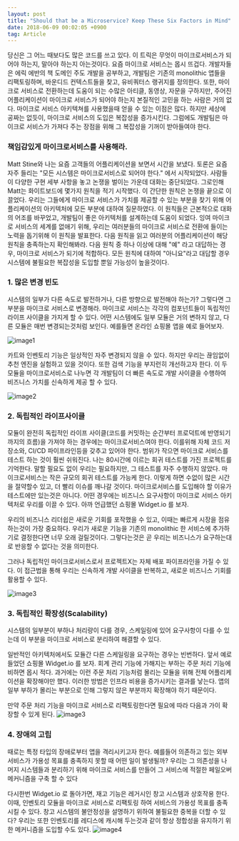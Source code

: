 ```yaml
---
layout: post
title: "Should that be a Microservice? Keep These Six Factors in Mind"
date: 2018-06-09 00:02:05 +0900
tag: Article
---
```


당신은 그 어느 때보다도 많은 코드를 쓰고 있다. 이 트릭은 무엇이 마이크로서비스가 되어야 하는지, 말아야 하는지 아는것이다.
요즘 마이크로 서비스는 몹시 뜨겁다. 개발자들은 에릭 에반의 책 도메인 주도 개발을 공부하고, 개발팀은 기존의 monolithic 앱들을 리팩토링하며, 바운디드 컨텍스트들을 찾고, 유비쿼터스 랭귀지를 정의한다.
또한, 마이크로 서비스로 전환하는데 도움이 되는 수많은 아티클, 동영상, 자문을 구하지만, 주어진 어플리케이션이 마이크로 서비스가 되어야 하는지 본질적인 고민을 하는 사람은 거의 없다.
마이크로 서비스 아키텍쳐를 사용했을때 얻을 수 있는 이점은 많다. 하지만 세상에 공짜는 없듯이, 마이크로 서비스의 도입은 복잡성을 증가시킨다. 그럼에도 개발팀은 마이크로 서비스가 가져다 주는 장점을 위해 그 복잡성을 기꺼이 받아들여야 한다.

### 책임감있게 마이크로서비스를 사용해라.

Matt Stine와 나는 요즘 고객들의 어플리케이션을 보면서 시간을 보냈다. 토론은 요즘 자주 들리는 "모든 시스템은 마이크로서비스로 되어야 한다." 에서 시작되었다. 사람들이 다양한 구현 세부 사항을 놓고 논쟁을 벌이는 가운데 대화는 중단되었다.
그로인해 Matt는 화이트보드에 몇가지 원칙을 적기 시작했다. 이 간단한 원칙은 논쟁을 끝으로 이끌었다. 우리는 그들에게 마이크로 서비스가 가치를 제공할 수 있는 부분을 찾기 위해 어플리케이션의 아키텍처에 모든 부분에 대하여 질문하였다. 이 원칙들은 근본적으로 대화의 어조를 바꾸었고, 개발팀이 좋은 아키텍처를 설계하는데 도움이 되었다.
잉여 마이크로 서비스의 세계를 없애기 위해, 우리는 여러분들의 마이크로 서비스로 전환에 들이는 노력을 돕기위해 이 원칙을 발표한다. 다음 원칙을 읽고 여러분의 어플리케이션이 해당 원칙을 충족하는지 확인해봐라.
다음 원칙 중 하나 이상에 대해 "예" 라고 대답하는 경우, 마이크로 서비스가 되기에 적합하다. 모든 원칙에 대하여 "아니요"라고 대답할 경우 시스템에 불필요한 복잡성을 도입할 뿐일 가능성이 높을것이다.

### 1. 많은 변경 빈도

시스템의 일부가 다른 속도로 발전하거나, 다른 방향으로 발전해야 하는가? 그렇다면 그 부분을 마이크로 서비스로 변경해라. 마이크로 서비스는 각각의 컴포넌트들이 독립적인 라이프 사이클을 가지게 할 수 있다.
어떤 시스템에도 일부 모듈은 거의 변하지 않고, 다른 모듈은 매번 변경되는것처럼 보인다. 예를들면 온라인 쇼핑몰 앱을 예로 들어보자.

![image1](https://content.cdntwrk.com/files/aHViPTYzOTc1JmNtZD1pdGVtZWRpdG9yaW1hZ2UmZmlsZW5hbWU9aXRlbWVkaXRvcmltYWdlXzVhNjEzZDRiOGU1ZGMucG5nJnZlcnNpb249MDAwMCZzaWc9MWY0NTVkZmIzOWY3N2E3YTQ5MzhiN2YwYWQxNmI2YzQ%253D)

카트와 인벤토리 기능은 일상적인 자주 변경되지 않을 수 있다. 하지만 우리는 끊임없이 추천 엔진을 실험하고 있을 것이다. 또한 검색 기능을 부지런히 개선하고자 한다. 이 두 모듈을 마이크로서비스로 나누면 각 개발팀이 더 빠른 속도로 개발 사이클을 수행하여 비즈니스 가치를 신속하게 제공 할 수 있다.

![image2](https://content.cdntwrk.com/files/aHViPTYzOTc1JmNtZD1pdGVtZWRpdG9yaW1hZ2UmZmlsZW5hbWU9aXRlbWVkaXRvcmltYWdlXzVhNjEzZDcxMTcxMWQucG5nJnZlcnNpb249MDAwMCZzaWc9MDA0NGNjYWFhMTU1Yzc4NDBhMGY3YzNjNzI5NDM1YmE%253D)

### 2. 독립적인 라이프사이클

모듈이 완전히 독립적인 라이프 사이클(코드를 커밋하는 순간부터 프로덕트에 반영되기 까지의 흐름)을 가져야 하는 경우에는 마이크로서비스여야 한다. 이를위해 자체 코드 저장소와, CI/CD 파이프라인등을 갖추고 있어야 한다. 범위가 작으면 마이크로 서비스를 테스트 하는 것이 훨씬 쉬워진다. 나는 80시간에 이르는 회귀 테스트를 가진 프로젝트를 기억한다. 말할 필요도 없이 우리는 필요하지만, 그 테스트를 자주 수행하지 않았다. 마이크로서비스는 작은 규모의 회귀 테스트를 가능케 한다. 이렇게 하면 수없이 많은 시간을 절약할수 있고, 더 빨리 이슈를 깨나갈 것이다. 마이크로서비스를 도입해야 할 이유가 테스트에만 있는것은 아니다. 어떤 경우에는 비즈니스 요구사항이 마이크로 서비스 아키텍처로 우리를 이끌 수 있다. 아까 언급했던 쇼핑몰 Widget.io 를 보자.

우리의 비즈니스 리더쉽은 새로운 기회를 포작했을 수 있고, 이때는 빠르게 시장을 점유하는것이 가장 중요하다. 우리가 새로운 기능을 기존의 monolithic 한 서비스에 추가하기로 결정한다면 너무 오래 걸릴것이다. 그렇다는것은 곧 우리는 비즈니스가 요구하는대로 반응할 수 없다는 것을 의미한다.

그러나 독립적인 마이크로서비스로서 프로젝트X는 자체 배포 파이프라인을 가질 수 있다. 이 접근법을 통해 우리는 신속하게 개발 사이클을 반복하고, 새로운 비즈니스 기회를 활용할 수 있다.

![image3](https://content.cdntwrk.com/files/aHViPTYzOTc1JmNtZD1pdGVtZWRpdG9yaW1hZ2UmZmlsZW5hbWU9aXRlbWVkaXRvcmltYWdlXzVhNjEzZDhjOGMwMDkucG5nJnZlcnNpb249MDAwMCZzaWc9MjMzNzk3ZDQ0ZWMxMDAzMmZlMDgwZGY3YjZlM2E1OTI%253D)

### 3. 독립적인 확장성(Scalability)

시스템의 일부분이 부하나 처리량이 다를 경우, 스케일링에 있어 요구사항이 다를 수 있는데 이 부분을 마이크로 서비스로 분리하여 해결할 수 있다.

일반적인 아키텍처에서도 모듈간 다른 스케일링을 요구하는 경우는 빈번하다. 앞서 예로 들었던 쇼핑몰 Widget.io 를 보자.
회계 관리 기능에 가해지는 부하는 주문 처리 기능에 비하면 몹시 적다. 과거에는 이런 주문 처리 기능처럼 몰리는 모듈을 위해 전체 어플리케이션을 확장해야만 했다. 이러한 방법은 인프라 비용을 증가시키는 결과를 낳는다. 앱의 일부 부하가 몰리는 부분으로 인해 그렇지 않은 부분까지 확장해야 하기 때문이다.

만약 주문 처리 기능을 마이크로 서비스로 리팩토링한다면 필요에 따라 다음과 가이 확장할 수 있게 된다.
![image3](https://content.cdntwrk.com/files/aHViPTYzOTc1JmNtZD1pdGVtZWRpdG9yaW1hZ2UmZmlsZW5hbWU9aXRlbWVkaXRvcmltYWdlXzVhNjEzZGEwYTg1MjcucG5nJnZlcnNpb249MDAwMCZzaWc9MzkyOWE1ZGM2OWZlMjA3MWE5NmQ4YTJjOWE3ZTdiZjM%253D)

### 4. 장애의 고립

때로는 특정 타입의 장애로부터 앱을 격리시키고자 한다. 예를들어 의존하고 있는 외부 서비스가 가용성 목표를 충족하지 못할 때 어떤 일이 발생될까? 우리는 그 의존성을 나머지 시스템들과 분리하기 위해 마이크로 서비스를 만들어 그 서비스에 적절한 페일오버 메커니즘을 구축 할 수 있다

다시한번 Widget.io 로 돌아가면, 재고 기능은 레거시인 창고 시스템과 상호작용 한다. 이때, 인벤토리 모듈을 마이크로 서비스로 리팩토링 하여 서비스의 가용성 목표를 충족시킬 수 있다. 창고 시스템의 불안정성을 설명하기 위하여 불필요한 중복을 더할 수 있다? 우리는 또한 인벤토리를 레디스에 캐시해 두는것과 같이 항상 정합성을 유지하기 위한 메커니즘을 도입할 수도 있다.
![image4](https://content.cdntwrk.com/files/aHViPTYzOTc1JmNtZD1pdGVtZWRpdG9yaW1hZ2UmZmlsZW5hbWU9aXRlbWVkaXRvcmltYWdlXzVhNjEzZGIyMGZhN2YucG5nJnZlcnNpb249MDAwMCZzaWc9NGNiNmVkZjc1MmZmY2FmMmJiYWMwODc2YzM2N2Q3MGI%253D)
